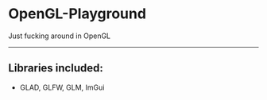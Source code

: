 # OpenGL-Playground
Just fucking around in OpenGL


---

## Libraries included:
- GLAD, GLFW, GLM, ImGui
